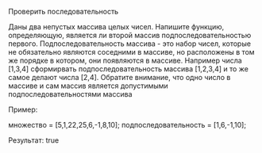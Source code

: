 Проверить последовательность

Даны два непустых массива целых чисел. Напишите функцию, определяющую, является ли второй массив подпоследовательностью первого.
Подпоследовательность массива - это набор чисел, которые не обязательно являются соседними в массиве, но расположены в том же порядке в котором, они появляются в массиве. Например числа [1,3,4] сформирвать подпоследовательность массива [1,2,3,4] и то же самое делают числа [2,4]. Обратите внимание, что одно число в массиве и сам массив является допустимыми подпоследовательностями массива


Пример:

множество = [5,1,22,25,6,-1,8,10];
подпоследовательность = [1,6,-1,10];

Результат: true